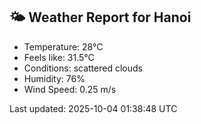 <!-- WEATHER-START -->
## 🌤 Weather Report for Hanoi

- Temperature: 28°C
- Feels like: 31.5°C
- Conditions: scattered clouds
- Humidity: 76%
- Wind Speed: 0.25 m/s

Last updated: 2025-10-04 01:38:48 UTC
<!-- WEATHER-END -->
